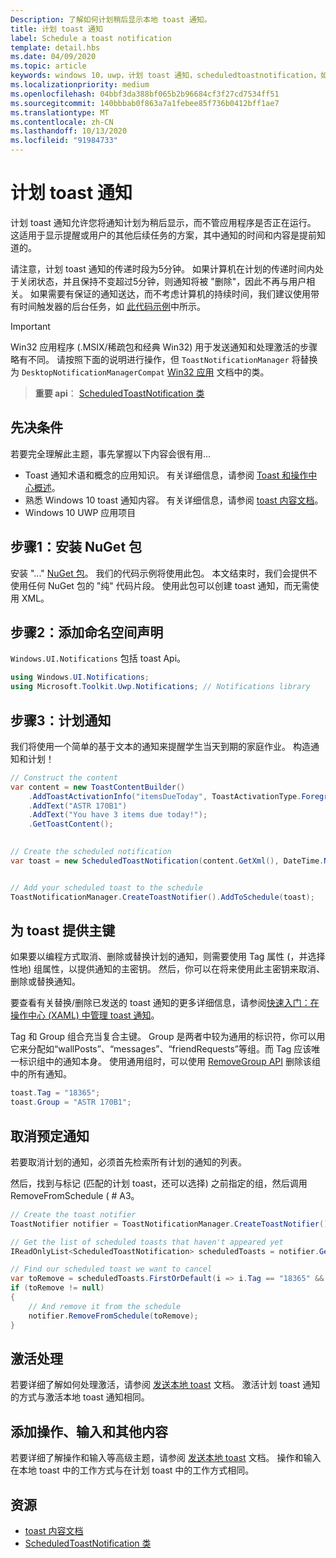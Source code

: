 ```yaml
---
Description: 了解如何计划稍后显示本地 toast 通知。
title: 计划 toast 通知
label: Schedule a toast notification
template: detail.hbs
ms.date: 04/09/2020
ms.topic: article
keywords: windows 10，uwp，计划 toast 通知，scheduledtoastnotification，如何，快速入门，入门，代码示例，演练
ms.localizationpriority: medium
ms.openlocfilehash: 04bbf3da388bf065b2b96684cf3f27cd7534ff51
ms.sourcegitcommit: 140bbbab0f863a7a1febee85f736b0412bff1ae7
ms.translationtype: MT
ms.contentlocale: zh-CN
ms.lasthandoff: 10/13/2020
ms.locfileid: "91984733"
---
```

# <a name="schedule-a-toast-notification"></a>计划 toast 通知

计划 toast 通知允许您将通知计划为稍后显示，而不管应用程序是否正在运行。 这适用于显示提醒或用户的其他后续任务的方案，其中通知的时间和内容是提前知道的。

请注意，计划 toast 通知的传递时段为5分钟。 如果计算机在计划的传递时间内处于关闭状态，并且保持不变超过5分钟，则通知将被 "删除"，因此不再与用户相关。 如果需要有保证的通知送达，而不考虑计算机的持续时间，我们建议使用带有时间触发器的后台任务，如 [此代码示例](https://github.com/WindowsNotifications/quickstart-snoozable-toasts-even-if-computer-is-off)中所示。

> [!IMPORTANT]
> Win32 应用程序 (.MSIX/稀疏包和经典 Win32) 用于发送通知和处理激活的步骤略有不同。 请按照下面的说明进行操作，但 `ToastNotificationManager` 将替换为 `DesktopNotificationManagerCompat` [Win32 应用](toast-desktop-apps.md) 文档中的类。

> **重要 api**： [ScheduledToastNotification 类](/uwp/api/Windows.UI.Notifications.ScheduledToastNotification)


## <a name="prerequisites"></a>先决条件

若要完全理解此主题，事先掌握以下内容会很有用...

* Toast 通知术语和概念的应用知识。 有关详细信息，请参阅 [Toast 和操作中心概述](/archive/blogs/tiles_and_toasts/toast-notification-and-action-center-overview-for-windows-10)。
* 熟悉 Windows 10 toast 通知内容。 有关详细信息，请参阅 [toast 内容文档](adaptive-interactive-toasts.md)。
* Windows 10 UWP 应用项目


## <a name="step-1-install-nuget-package"></a>步骤1：安装 NuGet 包

安装 "..." [NuGet 包](https://www.nuget.org/packages/Microsoft.Toolkit.Uwp.Notifications/)。 我们的代码示例将使用此包。 本文结束时，我们会提供不使用任何 NuGet 包的 "纯" 代码片段。 使用此包可以创建 toast 通知，而无需使用 XML。


## <a name="step-2-add-namespace-declarations"></a>步骤2：添加命名空间声明

`Windows.UI.Notifications` 包括 toast Api。

```csharp
using Windows.UI.Notifications;
using Microsoft.Toolkit.Uwp.Notifications; // Notifications library
```


## <a name="step-3-schedule-the-notification"></a>步骤3：计划通知

我们将使用一个简单的基于文本的通知来提醒学生当天到期的家庭作业。 构造通知和计划！

```csharp
// Construct the content
var content = new ToastContentBuilder()
    .AddToastActivationInfo("itemsDueToday", ToastActivationType.Foreground)
    .AddText("ASTR 170B1")
    .AddText("You have 3 items due today!");
    .GetToastContent();

    
// Create the scheduled notification
var toast = new ScheduledToastNotification(content.GetXml(), DateTime.Now.AddSeconds(5));


// Add your scheduled toast to the schedule
ToastNotificationManager.CreateToastNotifier().AddToSchedule(toast);
```


## <a name="provide-a-primary-key-for-your-toast"></a>为 toast 提供主键

如果要以编程方式取消、删除或替换计划的通知，则需要使用 Tag 属性 (，并选择性地) 组属性，以提供通知的主密钥。 然后，你可以在将来使用此主密钥来取消、删除或替换通知。

要查看有关替换/删除已发送的 toast 通知的更多详细信息，请参阅[快速入门：在操作中心 (XAML) 中管理 toast 通知](/previous-versions/windows/apps/dn631260(v=win.10))。

Tag 和 Group 组合充当复合主键。 Group 是两者中较为通用的标识符，你可以用它来分配如“wallPosts”、“messages”、“friendRequests”等组。而 Tag 应该唯一标识组中的通知本身。 使用通用组时，可以使用 [RemoveGroup API](/uwp/api/Windows.UI.Notifications.ToastNotificationHistory#Windows_UI_Notifications_ToastNotificationHistory_RemoveGroup_System_String_) 删除该组中的所有通知。

```csharp
toast.Tag = "18365";
toast.Group = "ASTR 170B1";
```


## <a name="cancel-scheduled-notifications"></a>取消预定通知

若要取消计划的通知，必须首先检索所有计划的通知的列表。

然后，找到与标记 (匹配的计划 toast，还可以选择) 之前指定的组，然后调用 RemoveFromSchedule ( # A3。

```csharp
// Create the toast notifier
ToastNotifier notifier = ToastNotificationManager.CreateToastNotifier();

// Get the list of scheduled toasts that haven't appeared yet
IReadOnlyList<ScheduledToastNotification> scheduledToasts = notifier.GetScheduledToastNotifications();

// Find our scheduled toast we want to cancel
var toRemove = scheduledToasts.FirstOrDefault(i => i.Tag == "18365" && i.Group == "ASTR 170B1");
if (toRemove != null)
{
    // And remove it from the schedule
    notifier.RemoveFromSchedule(toRemove);
}
```


## <a name="activation-handling"></a>激活处理

若要详细了解如何处理激活，请参阅 [发送本地 toast](send-local-toast.md) 文档。 激活计划 toast 通知的方式与激活本地 toast 通知相同。


## <a name="adding-actions-inputs-and-more"></a>添加操作、输入和其他内容

若要详细了解操作和输入等高级主题，请参阅 [发送本地 toast](send-local-toast.md) 文档。 操作和输入在本地 toast 中的工作方式与在计划 toast 中的工作方式相同。


## <a name="resources"></a>资源

* [toast 内容文档](adaptive-interactive-toasts.md)
* [ScheduledToastNotification 类](/uwp/api/Windows.UI.Notifications.ScheduledToastNotification)